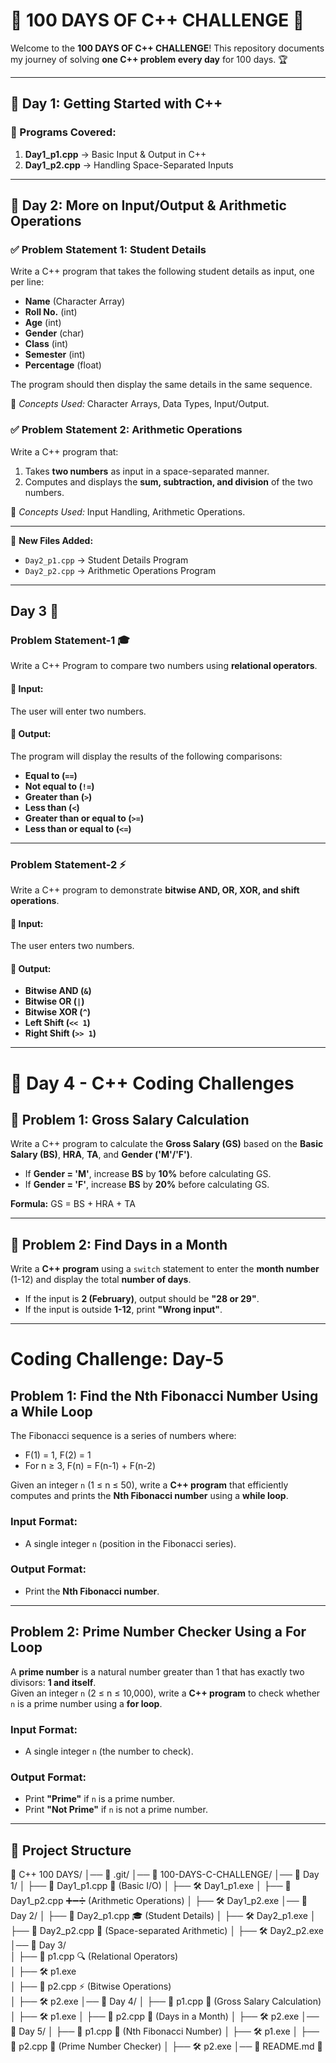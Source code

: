 # 🚀 100 DAYS OF C++ CHALLENGE 🎯

Welcome to the **100 DAYS OF C++ CHALLENGE**! This repository documents my journey of solving **one C++ problem every day** for 100 days. 🏆

---

## 📅 **Day 1: Getting Started with C++**
### 🔹 Programs Covered:
1. **Day1_p1.cpp** → Basic Input & Output in C++
2. **Day1_p2.cpp** → Handling Space-Separated Inputs

---
## 📅 Day 2: More on Input/Output & Arithmetic Operations

### ✅ Problem Statement 1: Student Details  
Write a C++ program that takes the following student details as input, one per line:  
- **Name** (Character Array)  
- **Roll No.** (int)  
- **Age** (int)  
- **Gender** (char)  
- **Class** (int)  
- **Semester** (int)  
- **Percentage** (float)  

The program should then display the same details in the same sequence.  

📌 *Concepts Used:* Character Arrays, Data Types, Input/Output.  

### ✅ Problem Statement 2: Arithmetic Operations  
Write a C++ program that:  
1. Takes **two numbers** as input in a space-separated manner.  
2. Computes and displays the **sum, subtraction, and division** of the two numbers.  

📌 *Concepts Used:* Input Handling, Arithmetic Operations.  

---

📂 **New Files Added:**  
- `Day2_p1.cpp` → Student Details Program  
- `Day2_p2.cpp` → Arithmetic Operations Program  
---

## Day 3 🚀  

### Problem Statement-1 🎓  
Write a C++ Program to compare two numbers using **relational operators**.  

#### 📌 Input:  
The user will enter two numbers.  

#### 📌 Output:  
The program will display the results of the following comparisons:  
- **Equal to (`==`)**  
- **Not equal to (`!=`)**  
- **Greater than (`>`)**  
- **Less than (`<`)**  
- **Greater than or equal to (`>=`)**  
- **Less than or equal to (`<=`)**  

---

### Problem Statement-2 ⚡  
Write a C++ program to demonstrate **bitwise AND, OR, XOR, and shift operations**.  

#### 📌 Input:  
The user enters two numbers.  

#### 📌 Output:  
- **Bitwise AND (`&`)**  
- **Bitwise OR (`|`)**  
- **Bitwise XOR (`^`)**  
- **Left Shift (`<< 1`)**  
- **Right Shift (`>> 1`)**  
---

# 🚀 Day 4 - C++ Coding Challenges

## 📌 Problem 1: Gross Salary Calculation
Write a C++ program to calculate the **Gross Salary (GS)** based on the **Basic Salary (BS)**, **HRA**, **TA**, and **Gender ('M'/'F')**.

- If **Gender = 'M'**, increase **BS** by **10%** before calculating GS.
- If **Gender = 'F'**, increase **BS** by **20%** before calculating GS.

**Formula:**
GS = BS + HRA + TA

---

## 📌 Problem 2: Find Days in a Month
Write a **C++ program** using a `switch` statement to enter the **month number** (1-12) and display the total **number of days**.

- If the input is **2 (February)**, output should be **"28 or 29"**.
- If the input is outside **1-12**, print **"Wrong input"**.

---

# Coding Challenge: Day-5

## Problem 1: Find the Nth Fibonacci Number Using a While Loop
The Fibonacci sequence is a series of numbers where:  
- F(1) = 1, F(2) = 1  
- For n ≥ 3, F(n) = F(n-1) + F(n-2)  

Given an integer `n` (1 ≤ n ≤ 50), write a **C++ program** that efficiently computes and prints the **Nth Fibonacci number** using a **while loop**.

### Input Format:
- A single integer `n` (position in the Fibonacci series).

### Output Format:
- Print the **Nth Fibonacci number**.

---

## Problem 2: Prime Number Checker Using a For Loop
A **prime number** is a natural number greater than 1 that has exactly two divisors: **1 and itself**.  
Given an integer `n` (2 ≤ n ≤ 10,000), write a **C++ program** to check whether `n` is a prime number using a **for loop**.

### Input Format:
- A single integer `n` (the number to check).

### Output Format:
- Print **"Prime"** if `n` is a prime number.
- Print **"Not Prime"** if `n` is not a prime number.

---
## 📂 **Project Structure**
📁 C++ 100 DAYS/ 
      │── 📂 .git/ 
      │── 📂 100-DAYS-C-CHALLENGE/ 
      │── 📂 Day 1/ 
            │ ├── 📜 Day1_p1.cpp 🚀 (Basic I/O) 
                  │ ├── 🛠️ Day1_p1.exe 
            │ ├── 📜 Day1_p2.cpp ➕➖➗ (Arithmetic Operations) 
                  │ ├── 🛠️ Day1_p2.exe 
      │── 📂 Day 2/ 
            │ ├── 📜 Day2_p1.cpp 🎓 (Student Details) 
                  │ ├── 🛠️ Day2_p1.exe 
            │ ├── 📜 Day2_p2.cpp 🔢 (Space-separated Arithmetic) 
                  │ ├── 🛠️ Day2_p2.exe 
      │── 📂 Day 3/  
            │ ├── 📜 p1.cpp 🔍 (Relational Operators)  
                  │ ├── 🛠️ p1.exe  
            │ ├── 📜 p2.cpp ⚡ (Bitwise Operations)  
                  │ ├── 🛠️ p2.exe
      │── 📂 Day 4/
            │ ├── 📜 p1.cpp 🏢 (Gross Salary Calculation)
                  │ ├── 🛠️ p1.exe
            │ ├── 📜 p2.cpp 📅 (Days in a Month)
                  │ ├── 🛠️ p2.exe
      │── 📂 Day 5/
            │ ├── 📜 p1.cpp 🔢 (Nth Fibonacci Number)
                  │ ├── 🛠️ p1.exe
            │ ├── 📜 p2.cpp 🔢 (Prime Number Checker)
                  │ ├── 🛠️ p2.exe
      │── 📜 README.md 📖 
